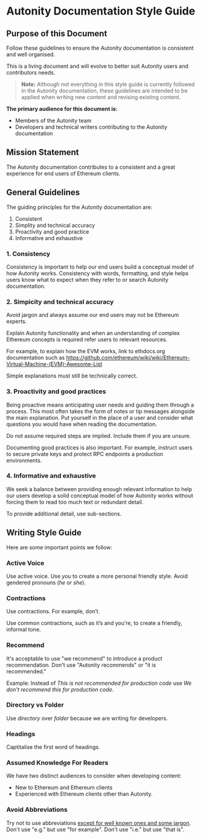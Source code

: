# Autonity Documentation Style Guide

## Purpose of this Document

Follow these guidelines to ensure the Autonity documentation is consistent and well organised.

This is a living document and will evolve to better suit Autonity users and contributors needs.

> **Note:** Although not everything in this style guide is currently followed in the Autonity
documentation, these guidelines are intended to be applied when writing new content and revising
existing content.

**The primary audience for this document is:**

*   Members of the Autonity team
*   Developers and technical writers contributing to the Autonity documentation

## Mission Statement

The Autonity documentation contributes to a consistent and a great experience for end users of Ethereum clients.

## General Guidelines

The guiding principles for the Autonity documentation are:
1. Consistent
1. Simplity and technical accuracy
1. Proactivity and good practice
1. Informative and exhaustive

### 1. Consistency

Consistency is important to help our end users build a conceptual model of how Autonity works.
Consistency with words, formatting, and style helps users know what to expect when they refer to or search Autonity documentation.

### 2. Simpicity and technical accuracy

Avoid jargon and always assume our end users may not be Ethereum experts.

Explain Autonity functionality and when an understanding of complex Ethereum concepts is required refer users to relevant resources.

For example, to explain how the EVM works, link to ethdocs.org documentation such as
https://github.com/ethereum/wiki/wiki/Ethereum-Virtual-Machine-(EVM)-Awesome-List

Simple explanations must still be technically correct.

### 3. Proactivity and good practices

Being proactive means anticipating user needs and guiding them through a process.
This most often takes the form of notes or tip messages alongside the main explanation.
Put yourself in the place of a user and consider what questions you would have when reading the documentation.

Do not assume required steps are implied. Include them if you are unsure.

Documenting good practices is also important.
For example, instruct users to secure private keys and protect RPC endpoints a production environments.

### 4. Informative and exhaustive

We seek a balance between providing enough relevant information to help our users develop a solid
conceptual model of how Autonity works without forcing them to read too much text or redundant detail.

To provide additional detail, use sub-sections.

## Writing Style Guide

Here are some important points we follow:

### Active Voice
Use active voice. Use _you_ to create a more personal friendly style. Avoid gendered pronouns (_he_ or _she_).

### Contractions
Use contractions. For example, don’t.

Use common contractions, such as it’s and you’re, to create a friendly, informal tone.

### Recommend
It's acceptable to use "we recommend" to introduce a product recommendation.
Don't use "Autonity recommends" or "it is recommended."

Example: Instead of _This is not recommended for production code_ use _We don't recommend this for production code_.

### Directory vs Folder
Use _directory_ over _folder_ because we are writing for developers.

### Headings
Captitalise the first word of headings.


### Assumed Knowledge For Readers
We have two distinct audiences to consider when developing content:

- New to Ethereum and Ethereum clients
- Experienced with Ethereum clients other than Autonity.

### Avoid Abbreviations

Try not to use abbreviations [except for well known ones and some jargon](MKDOCS-MARKDOWN-GUIDE.md#abbreviations).
Don't use "e.g." but use "for example".
Don't use "i.e." but use "that is".
